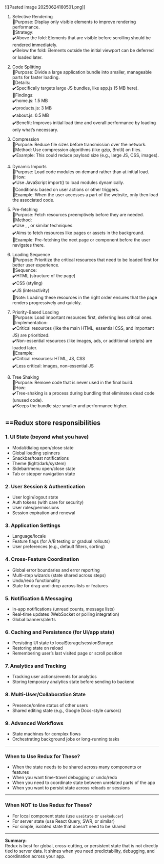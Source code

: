 
![[Pasted image 20250624160501.png]]


1. Selective Rendering  
🔦Purpose: Display only visible elements to improve rendering performance.  
🔎Strategy:  
✔️Above the fold: Elements that are visible before scrolling should be rendered immediately.  
✔️Below the fold: Elements outside the initial viewport can be deferred or loaded later.  
  
2. Code Splitting  
🔦Purpose: Divide a large application bundle into smaller, manageable parts for faster loading.  
🔎Details:  
✔️Specifically targets large JS bundles, like app.js (5 MB here).  
📢Findings:  
✔️home.js: 1.5 MB  
✔️products.js: 3 MB  
✔️about.js: 0.5 MB  
✔️Benefit: Improves initial load time and overall performance by loading only what’s necessary.  
  
3. Compression  
🔦Purpose: Reduce file sizes before transmission over the network.  
🔎Method: Use compression algorithms (like gzip, Brotli) on files.  
✔️Example: This could reduce payload size (e.g., large JS, CSS, images).  
  
4. Dynamic Imports  
🔦Purpose: Load code modules on demand rather than at initial load.  
🔎How:  
✔️Use JavaScript import() to load modules dynamically.  
📢Conditions: based on user actions or other triggers.  
🎤Example: When the user accesses a part of the website, only then load the associated code.  
  
5. Pre-fetching  
🔦Purpose: Fetch resources preemptively before they are needed.  
🔎Method:  
✔️Use <link rel="preload">, <link rel="prefetch">, or similar techniques.  
✔️Aims to fetch resources like pages or assets in the background.  
🎤Example: Pre-fetching the next page or component before the user navigates there.  
  
6. Loading Sequence  
🔦Purpose: Prioritize the critical resources that need to be loaded first for better user experience.  
🔎Sequence:  
✔️HTML (structure of the page)  
✔️CSS (styling)  
✔️JS (interactivity)  
🎤Note: Loading these resources in the right order ensures that the page renders progressively and quickly.  
  
7. Priority-Based Loading  
🔦Purpose: Load important resources first, deferring less critical ones.  
🔎Implementation:  
✔️Critical resources (like the main HTML, essential CSS, and important JS) are prioritized.  
✔️Non-essential resources (like images, ads, or additional scripts) are loaded later.  
🎤Example:  
✔️Critical resources: HTML, JS, CSS  
✔️Less critical: images, non-essential JS  
  
8. Tree Shaking  
🔦Purpose: Remove code that is never used in the final build.  
🔎How:  
✔️Tree-shaking is a process during bundling that eliminates dead code (unused code).  
✔️Keeps the bundle size smaller and performance higher.


## ==Redux store responsibilities

### **1. UI State (beyond what you have)**
- Modal/dialog open/close state
- Global loading spinners
- Snackbar/toast notifications
- Theme (light/dark/system)
- Sidebar/menu open/close state
- Tab or stepper navigation state

### **2. User Session & Authentication**
- User login/logout state
- Auth tokens (with care for security)
- User roles/permissions
- Session expiration and renewal

### **3. Application Settings**
- Language/locale
- Feature flags (for A/B testing or gradual rollouts)
- User preferences (e.g., default filters, sorting)

### **4. Cross-Feature Coordination**
- Global error boundaries and error reporting
- Multi-step wizards (state shared across steps)
- Undo/redo functionality
- State for drag-and-drop across lists or features

### **5. Notification & Messaging**
- In-app notifications (unread counts, message lists)
- Real-time updates (WebSocket or polling integration)
- Global banners/alerts

### **6. Caching and Persistence (for UI/app state)**
- Persisting UI state to localStorage/sessionStorage
- Restoring state on reload
- Remembering user’s last visited page or scroll position

### **7. Analytics and Tracking**
- Tracking user actions/events for analytics
- Storing temporary analytics state before sending to backend

### **8. Multi-User/Collaboration State**
- Presence/online status of other users
- Shared editing state (e.g., Google Docs-style cursors)

### **9. Advanced Workflows**
- State machines for complex flows
- Orchestrating background jobs or long-running tasks

---

### **When to Use Redux for These?**
- When the state needs to be shared across many components or features
- When you want time-travel debugging or undo/redo
- When you need to coordinate state between unrelated parts of the app
- When you want to persist state across reloads or sessions

---

### **When NOT to Use Redux for These?**
- For local component state (use `useState` or `useReducer`)
- For server state (use React Query, SWR, or similar)
- For simple, isolated state that doesn’t need to be shared

---

**Summary:**  
Redux is best for global, cross-cutting, or persistent state that is not directly tied to server data. It shines when you need predictability, debugging, and coordination across your app.